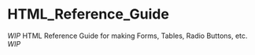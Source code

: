 # HTML_Reference_Guide
*WIP* HTML Reference Guide for making Forms, Tables, Radio Buttons, etc. *WIP*
